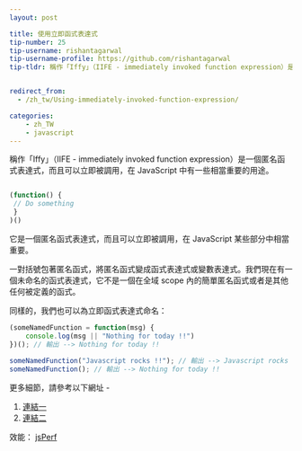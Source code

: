 ```yaml
---
layout: post

title: 使用立即函式表達式
tip-number: 25
tip-username: rishantagarwal
tip-username-profile: https://github.com/rishantagarwal
tip-tldr: 稱作「Iffy」（IIFE - immediately invoked function expression）是一個匿名函式表達式，而且可以立即被調用，在 JavaScript 中有一些相當重要的用途。


redirect_from:
  - /zh_tw/Using-immediately-invoked-function-expression/

categories:
    - zh_TW
    - javascript
---
```


稱作「Iffy」（IIFE - immediately invoked function expression）是一個匿名函式表達式，而且可以立即被調用，在 JavaScript 中有一些相當重要的用途。

```javascript

(function() {
 // Do something​
 }
)()

```

它是一個匿名函式表達式，而且可以立即被調用，在 JavaScript 某些部分中相當重要。

一對括號包著匿名函式，將匿名函式變成函式表達式或變數表達式。我們現在有一個未命名的函式表達式，它不是一個在全域 scope 內的簡單匿名函式或者是其他任何被定義的函式。

同樣的，我們也可以為立即函式表達式命名：

```javascript
(someNamedFunction = function(msg) {
    console.log(msg || "Nothing for today !!")
})(); // 輸出 --> Nothing for today !!​
​
someNamedFunction("Javascript rocks !!"); // 輸出 --> Javascript rocks !!
someNamedFunction(); // 輸出 --> Nothing for today !!​
```

更多細節，請參考以下網址 -
1. [連結一](https://blog.mariusschulz.com/2016/01/13/disassembling-javascripts-iife-syntax)
2. [連結二](http://javascriptissexy.com/12-simple-yet-powerful-javascript-tips/)

效能：
[jsPerf](http://jsperf.com/iife-with-call)
